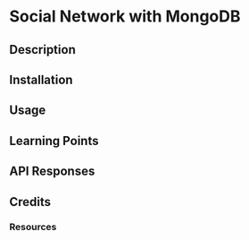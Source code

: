 # Social Network with MongoDB

## Description


## Installation


## Usage


## Learning Points


## API Responses


## Credits


### Resources
